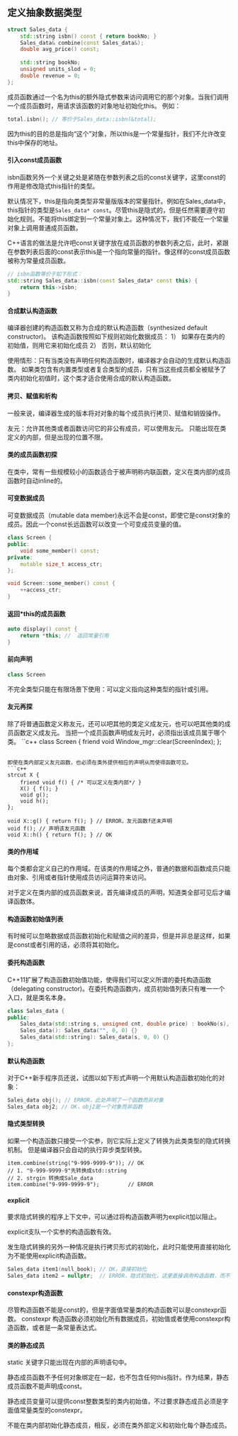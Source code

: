 ## 定义抽象数据类型

```c++
struct Sales_data {
	std::string isbn() const { return bookNo; }
	Sales_data& combine(const Sales_data&);
	double avg_price() const;
	
	std::string bookNo;
	unsigned units_slod = 0;
	double revenue = 0;
};
```
成员函数通过一个名为this的额外隐式参数来访问调用它的那个对象。当我们调用一个成员函数时，用请求该函数的对象地址初始化this。
例如：
```c++
total.isbn(); // 等价于Sales_data::isbn(&total);
```
因为this的目的总是指向“这个”对象，所以this是一个常量指针，我们不允许改变this中保存的地址。


#### 引入const成员函数
isbn函数另外一个关键之处是紧随在参数列表之后的const关键字，这里const的作用是修改隐式this指针的类型。

默认情况下，this是指向类类型非常量版版本的常量指针。例如在Sales_data中，this指针的类型是`Sales_data* const`。尽管this是隐式的，但是任然需要遵守初始化规则。不能将this绑定到一个常量对象上。这种情况下，我们不能在一个常量对象上调用普通成员函数。

C++语言的做法是允许吧const关键字放在成员函数的参数列表之后，此时，紧跟在参数列表后面的const表示this是一个指向常量的指针。像这样的const成员函数被称为常量成员函数。

```c++
// isbn函数等价于如下形式：
std::string Sales_data::isbn(const Sales_data* const this) {
	return this->isbn;
}
```

#### 合成默认构造函数

编译器创建的构造函数又称为合成的默认构造函数（synthesized default constructor)。
该构造函数按照如下规则初始化数据成员：
1） 如果存在类内的初始值，则用它来初始化成员
2）	否则，默认初始化

使用情形：只有当类没有声明任何构造函数时，编译器才会自动的生成默认构造函数。
如果类包含有内置类型或者复合类型的成员，只有当这些成员都全被赋予了类内初始化初值时，这个类才适合使用合成的默认构造函数。

#### 拷贝、赋值和析构

一般来说，编译器生成的版本将对对象的每个成员执行拷贝、赋值和销毁操作。

友元：允许其他类或者函数访问它的非公有成员，可以使用友元。
只能出现在类定义的内部，但是出现的位置不限。

#### 类的成员函数初探
在类中，常有一些规模较小的函数适合于被声明称内联函数，定义在类内部的成员函数时自动inline的。

#### 可变数据成员
可变数据成员（mutable data member)永远不会是const，即使它是const对象的成员。因此一个const长远函数可以改变一个可变成员变量的值。

```c++
class Screen {
public:
	void some_member() const;
private:
	mutable size_t access_ctr;
};

void Screen::some_member() const {
	++access_ctr;
}
```

#### 返回*this的成员函数
```c++
auto display() const {
	return *this; //  返回常量引用
}
```

#### 前向声明
```c++
class Screen
```
不完全类型只能在有限场景下使用：可以定义指向这种类型的指针或引用。

#### 友元再探

除了将普通函数定义称友元，还可以吧其他的类定义成友元，也可以吧其他类的成员函数定义成友元。
当把一个成员函数声明成友元时，必须指出该成员属于哪个类。
``c++
class Screen {
	friend void Window_mgr::clear(ScreenIndex);
};
```

即使在类内部定义友元函数，也必须在类外提供相应的声明从而使得函数可见。
```c++
strcut X {
	friend void f() { /* 可以定义在类内部*/ }
	X() { f(); }
	void g();
	void h();
};

void X::g() { return f(); } // ERROR，友元函数f还未声明
void f(); // 声明该友元函数
void X::h() { return f(); } // OK
```


#### 类的作用域
每个类都会定义自己的作用域。在该类的作用域之外，普通的数据和函数成员只能由对象、引用或者指针使用成员访问运算符来访问。

对于定义在类内部的成员函数来说，首先编译成员的声明，知道类全部可见后才编译函数体。

#### 构造函数初始值列表
有时候可以忽略数据成员函数初始化和赋值之间的差异，但是并非总是这样，如果是const或者引用的话，必须将其初始化。

#### 委托构造函数
C++11扩展了构造函数初始值功能，使得我们可以定义所谓的委托构造函数（delegating constructor)。在委托构造函数内，成员初始值列表只有唯一一个入口，就是类名本身。
```c++
class Sales_data {
public:
	Sales_data(std::string s, unsigned cnt, double price) : bookNo(s), units_slod(cnt), revenue(cnt * private) {}
	Sales_data(): Sales_data("", 0, 0) {}
	Sales_data(std::string): Sales_data(s, 0, 0) {}
};
```

#### 默认构造函数

对于C++新手程序员还说，试图以如下形式声明一个用默认构造函数初始化的对象：
```c++
Sales_data obj(); // ERROR，此处声明了一个函数而非对象
Sales_data obj2; //	OK，obj2是一个对象而非函数
```

#### 隐式类型转换
如果一个构造函数只接受一个实参，则它实际上定义了转换为此类类型的隐式转换机制。
但是编译器只会自动的执行异步类型转换。
```
item.combine(string("9-999-9999-9")); // OK
// 1. "9-999-9999-9"先转换成std::string
// 2. strgin 转换成Sale_data
item.combine("9-999-9999-9"); 		  // ERROR
```

#### explicit
要求隐式转换的程序上下文中，可以通过将构造函数声明为explicit加以阻止。

explicit支队一个实参的构造函数有效。

发生隐式转换的另外一种情况是执行拷贝形式的初始化，此时只能使用直接初始化为不能使用explicit构造函数。
```c++
Sales_data item1(null_book); // OK，直接初始化
Sales_data item2 = nullptr;  // ERROR，隐式初始化，这里直接调用构造函数，而不是先构造临时变量，在拷贝构造
```

#### constexpr构造函数
尽管构造函数不能是const的，但是字面值常量类的构造函数可以是constexpr函数。
constexpr 构造函数必须初始化所有数据成员，初始值或者使用constexpr构造函数，或者是一条常量表达式。

#### 类的静态成员
static 关键字只能出现在内部的声明语句中。

静态成员函数不予任何对象绑定在一起，也不包含任何this指针。作为结果，静态成员函数不能声明成const。

静态成员变量可以提供const整数类型的类内初始值，不过要求静态成员必须是字面值常量类型的constexpr。

不能在类内部初始化静态成员，相反，必须在类外部定义和初始化每个静态成员。
